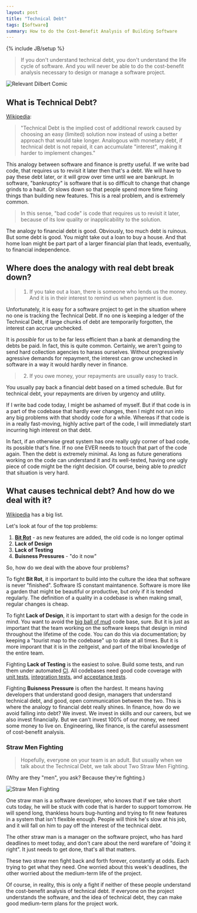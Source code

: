 ```yaml
---
layout: post
title: "Technical Debt"
tags: [Software]
summary: How to do the Cost-Benefit Analysis of Building Software
---
```

{% include JB/setup %}


> If you don't understand technical debt, you don't understand the life cycle of software. And you will never be able to do the cost-benefit analysis necessary to design or manage a software project.

<img src="https://assets.amuniversal.com/a1fcce70a905013416c3005056a9545d" alt="Relevant Dilbert Comic">


## What is Technical Debt?

[Wikipedia](https://en.wikipedia.org/wiki/Technical_debt):

> "Technical Debt is the implied cost of additional rework caused by choosing an easy (limited) solution now instead of using a better approach that would take longer. Analogous with monetary debt, if technical debt is not repaid, it can accumulate "interest", making it harder to implement changes."

This analogy between software and finance is pretty useful. If we write bad code, that requires us to revisit it later then that's a debt. We will have to pay these debt later, or it will grow over time until we are bankrupt. In software, "bankruptcy" is software that is so difficult to change that change grinds to a hault. Or slows down so that people spend more time fixing things than building new features. This is a real problem, and is extremely common.

> In this sense, "bad code" is code that requires us to revisit it later, because of its low quality or inapplicability to the solution.

The analogy to financial debt is good. Obviously, too much debt is ruinous. But some debt is good. You might take out a loan to buy a house. And that home loan might be part part of a larger financial plan that leads, eventually, to financial independence.


## Where does the analogy with real debt break down?

> 1. If you take out a loan, there is someone who lends us the money. And it is in their interest to remind us when payment is due.

Unfortunately, it is easy for a software project to get in the situation where no one is tracking the Technical Debt. If no one is keeping a ledger of the Technical Debt, if large chunks of debt are temporarily forgotten, the interest can accrue unchecked.

It is _possible_ for us to be far less efficient than a bank at demanding the debts be paid. In fact, this is quite common. Certainly, we aren't going to send hard collection agencies to harass ourselves. Without progressively agressive demands for repayment, the interest can grow unchecked in software in a way it would hardly never in finance.

> 2. If you owe money, your repayments are usually easy to track.

You usually pay back a financial debt based on a timed schedule. But for technical debt, your repayments are driven by urgency and utility.

If I write bad code today, I might be ashamed of myself. But if that code is in a part of the codebase that hardly ever changes, then I might not run into any big problems with that shoddy code for a while. Whereas if that code is in a really fast-moving, highly active part of the code, I will immediately start incurring high interest on that debt.

In fact, if an otherwise great system has one really ugly corner of bad code, its possible that's fine. If no one EVER needs to touch that part of the code again. Then the debt is extremely minimal. As long as future generations working on the code can understand it and its well-tested, having one ugly piece of code might be the right decision. Of course, being able to _predict_ that situation is very hard.

## What causes technical debt? And how do we deal with it?

[Wikipedia](https://en.wikipedia.org/wiki/Technical_debt) has a big list.

Let's look at four of the top problems:

1. **[Bit Rot](https://en.wikipedia.org/wiki/Software_rot)** - as new features are added, the old code is no longer optimal
2. **Lack of Design**
4. **Lack of Testing**
3. **Buisness Pressures** - "do it now"

So, how do we deal with the above four problems?

To fight **Bit Rot**, it is important to build into the culture the idea that software is never "finished". Software IS constant maintanence. Software is more like a garden that might be beautiful or productive, but only if it is tended regularly. The definition of a quality in a codebase is when making small, regular changes is cheap.

To fight **Lack of Design**, it is important to start with a design for the code in mind. You want to avoid the [big ball of mud](https://en.wikipedia.org/wiki/Anti-pattern#Big_ball_of_mud) code base, sure. But it is just as important that the team working on the software keeps that design in mind throughout the lifetime of the code. You can do this via documentation; by keeping a "tourist map to the codebase" up to date at all times. But it is more imporant that it is in the zeitgeist, and part of the tribal knowledge of the entire team.

Fighting **Lack of Testing** is the easiest to solve. Build some tests, and run them under automated [CI](https://en.wikipedia.org/wiki/Continuous_integration). All codebases need good code coverage with [unit tests](https://en.wikipedia.org/wiki/Unit_testing), [integration tests](https://en.wikipedia.org/wiki/Integration_testing), and [acceptance tests](https://en.wikipedia.org/wiki/Acceptance_testing).

Fighting **Buisness Pressure** is often the hardest. It means having developers that understand good design, managers that understand technical debt, and good, open communication between the two. This is where the analogy to financial debt really shines. In finance, how do we avoid falling into debt? We invest. We invest in skills and our careers, but we also invest financially. But we can't invest 100% of our money, we need some money to live on. Engineering, like finance, is the careful assessment of cost-benefit analysis.


### Straw Men Fighting

> Hopefully, everyone on your team is an adult. But usually when we talk about the Technical Debt, we talk about Two Straw Men Fighting.

(Why are they "men", you ask? Because they're fighting.)

<img src="/assets/images/software/two_straw_men_fighting_1000px.png"
srcset="/assets/images/software/two_straw_men_fighting_1000px.png 1000w,
/assets/images/software/two_straw_men_fighting_640px.png 640w,
/assets/images/software/two_straw_men_fighting_420px.png 420w"
sizes="(max-width: 38em) 100vw, 100vw"
alt="Straw Men Fighting">

One straw man is a software developer, who knows that if we take short cuts today, he will be stuck with code that is harder to support tomorrow. He will spend long, thankless hours bug-hunting and trying to fit new features in a system that isn't flexible enough. People will think he's slow at his job, and it will fall on him to pay off the interest of the technical debt.

The other straw man is a manager on the software project, who has hard deadlines to meet today, and don't care about the nerd warefare of "doing it right". It just needs to get done, that's all that matters.

These two straw men fight back and forth forever, constantly at odds. Each trying to get what they need. One worried about this week's deadlines, the other worried about the medium-term life of the project.

Of course, in reality, this is only a fight if neither of these people understand the cost-benefit analysis of technical debt. If everyone on the project understands the software, and the idea of technical debt, they can make good medium-term plans for the project work.
